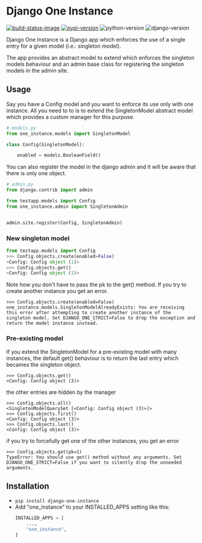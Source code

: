 Django One Instance
===========

[![build-status-image]][build-status]
[![pypi-version]][pypi]
![python-version][python-version]
![django-version][django-version]

Django One Instance is a Django app which enforces the use of a single entry for a given model (i.e.: singleton model). 

The app provides an abstract model to extend which enforces the singleton models behaviour and an admin base class for registering the singleton models in the admin site.

Usage
-----------

Say you have a Config model and you want to enforce its use only with one instance. All you need to to is to extend the SingletonModel abstract model which provides a custom manager for this purpose.

```python
# models.py
from one_instance.models import SingletonModel

class Config(SingletonModel):

    enabled = models.BooleanField()
```

You can also register the model in the django admin and it will be aware that there is only one object.

```python
# admin.py
from django.contrib import admin

from testapp.models import Config
from one_instance.admin import SingletonAdmin


admin.site.register(Config, SingletonAdmin)
```

### New singleton model

```python
from testapp.models import Config
>>> Config.objects.create(enabled=False)
<Config: Config object (1)>
>>> Config.objects.get()
<Config: Config object (1)>
```

Note how you don't have to pass the pk to the get() method. If you try to create another instance you get an error.

```
>>> Config.objects.create(enabled=False)
one_instance.models.SingletonModelAlreadyExists: You are receiving this error after attempting to create another instance of the singleton model. Set DJANGO_ONE_STRICT=False to drop the exception and return the model instance instead.
```

### Pre-existing model
If you extend the SingletonModel for a pre-existing model with many instances, the default get() behaviour is to return the last entry which becames the singleton object.
```
>>> Config.objects.get()
<Config: Config object (3)>
```
the other entries are hidden by the manager
```
>>> Config.objects.all()
<SingletonModelQuerySet [<Config: Config object (3)>]>
>>> Config.objects.first()
<Config: Config object (3)>
>>> Config.objects.last()
<Config: Config object (3)>
```
if you try to forcefully get one of the other instances, you get an error
```
>>> Config.objects.get(pk=1)
TypeError: You should use get() method without any arguments. Set DJANGO_ONE_STRICT=False if you want to silently drop the unneeded arguments.
```

Installation
-----------
- `pip install django-one-instance`
- Add "one_instance" to your INSTALLED_APPS setting like this:
    ```python
    INSTALLED_APPS = [
        ...,
        "one_instance",
    ]
    ```

[build-status-image]: https://github.com/federicodabrunzo/django-one-instance/actions/workflows/django.yml/badge.svg?branch=dev
[build-status]: https://github.com/federicodabrunzo/django-one-instance/actions/workflows/django.yml
[pypi-version]: https://img.shields.io/pypi/v/django-one-instance.svg
[pypi]: https://pypi.org/project/django-one-instance/
[python-version]: https://img.shields.io/pypi/pyversions/django-one-instance
[django-version]: https://img.shields.io/pypi/frameworkversions/django/django-one-instance

